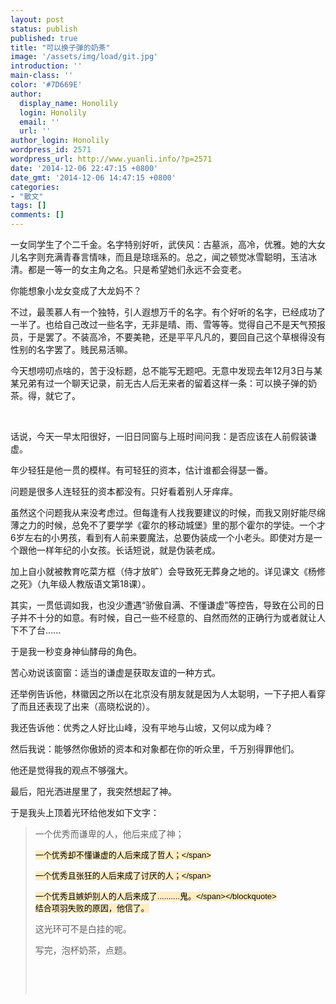 ```yaml
---
layout: post
status: publish
published: true
title: "可以换子弹的奶茶"
image: '/assets/img/load/git.jpg'
introduction: ''
main-class: ''
color: '#7D669E'
author:
  display_name: Honolily
  login: Honolily
  email: ''
  url: ''
author_login: Honolily
wordpress_id: 2571
wordpress_url: http://www.yuanli.info/?p=2571
date: '2014-12-06 22:47:15 +0800'
date_gmt: '2014-12-06 14:47:15 +0800'
categories:
- "散文"
tags: []
comments: []
---
```

<p>一女同学生了个二千金。名字特别好听，武侠风：古墓派，高冷，优雅。她的大女儿名字则充满青春言情味，而且是琼瑶系的。总之，闻之顿觉冰雪聪明，玉洁冰清。都是一等一的女主角之名。只是希望她们永远不会变老。</p>
<p>你能想象小龙女变成了大龙妈不？</p>
<p>不过，最羡慕人有一个独特，引人遐想万千的名字。有个好听的名字，已经成功了一半了。也给自己改过一些名字，无非是晴、雨、雪等等。觉得自己不是天气预报员，于是罢了。不装高冷，不要美艳，还是平平凡凡的，要回自己这个草根得没有性别的名字罢了。贱民易活嘛。</p>
<p>今天想唠叨点啥的，苦于没标题，总不能写无题吧。无意中发现去年12月3日与某某兄弟有过一个聊天记录，前无古人后无来者的留着这样一条：可以换子弹的奶茶。得，就它了。</p>
<p>&nbsp;</p>
<p>话说，今天一早太阳很好，一旧日同窗与上班时间问我：是否应该在人前假装谦虚。</p>
<p>年少轻狂是他一贯的模样。有可轻狂的资本，估计谁都会得瑟一番。</p>
<p>问题是很多人连轻狂的资本都没有。只好看着别人牙痒痒。</p>
<p>虽然这个问题我从来没考虑过。但每逢有人找我要建议的时候，而我又刚好能尽绵薄之力的时候，总免不了要学学《霍尔的移动城堡》里的那个霍尔的学徒。一个才6岁左右的小男孩，看到有人前来要魔法，总要伪装成一个小老头。即使对方是一个跟他一样年纪的小女孩。长话短说，就是伪装老成。</p>
<p>加上自小就被教育吃菜方框（侍才放旷）会导致死无葬身之地的。详见课文《杨修之死》（九年级人教版语文第18课）。</p>
<p>其实，一贯低调如我，也没少遭遇&ldquo;骄傲自满、不懂谦虚&rdquo;等控告，导致在公司的日子并不十分的如意。有时候，自己一些不经意的、自然而然的正确行为或者就让人下不了台......</p>
<p>于是我一秒变身神仙酵母的角色。</p>
<p>苦心劝说该窗窗：适当的谦虚是获取友谊的一种方式。</p>
<p>还举例告诉他，林徽因之所以在北京没有朋友就是因为人太聪明，一下子把人看穿了而且还表现了出来（高晓松说的）。</p>
<p>我还告诉他：优秀之人好比山峰，没有平地与山坡，又何以成为峰？</p>
<p>然后我说：能够然你傲娇的资本和对象都在你的听众里，千万别得罪他们。</p>
<p>他还是觉得我的观点不够强大。</p>
<p>最后，阳光洒进屋里了，我突然想起了神。</p>
<p>于是我头上顶着光环给他发如下文字：</p>
<blockquote><p>一个优秀而谦卑的人，他后来成了神；</p>
<p><span style="font: 13px&#47;normal 微软雅黑, 'MS Sans Serif', sans-serif; color: #000000; text-transform: none; text-indent: 0px; letter-spacing: normal; word-spacing: 0px; float: none; display: inline !important; white-space: normal; background-color: #ffedc4; -webkit-text-stroke-width: 0px;">一个优秀却不懂谦虚的人后来成了哲人；<&#47;span></p>
<p><span style="font: 13px&#47;normal 微软雅黑, 'MS Sans Serif', sans-serif; color: #000000; text-transform: none; text-indent: 0px; letter-spacing: normal; word-spacing: 0px; float: none; display: inline !important; white-space: normal; background-color: #ffedc4; -webkit-text-stroke-width: 0px;">一个优秀且张狂的人后来成了讨厌的人；<&#47;span></p>
<p><span style="font: 13px&#47;normal 微软雅黑, 'MS Sans Serif', sans-serif; color: #000000; text-transform: none; text-indent: 0px; letter-spacing: normal; word-spacing: 0px; float: none; display: inline !important; white-space: normal; background-color: #ffedc4; -webkit-text-stroke-width: 0px;">一个优秀且嫉妒别人的人后来成了..........鬼。<&#47;span><&#47;blockquote><br />
结合项羽失败的原因，他信了。</p>
<p>这光环可不是白挂的呢。</p>
<p>写完，泡杯奶茶，点题。</p>
<p>&nbsp;</p>
<p>&nbsp;</p>
